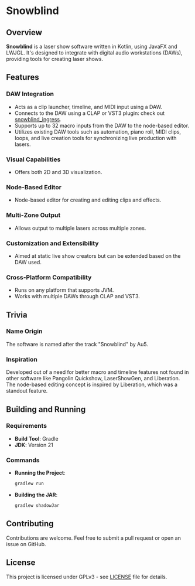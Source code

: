 # Snowblind

## Overview

**Snowblind** is a laser show software written in Kotlin, using JavaFX and LWJGL. It's designed to integrate with digital audio workstations (DAWs), providing tools for creating laser shows.

## Features

### DAW Integration

- Acts as a clip launcher, timeline, and MIDI input using a DAW.
- Connects to the DAW using a CLAP or VST3 plugin: check out [snowblind_ingress](https://github.com/defvs/snowblind_ingress).
- Supports up to 32 macro inputs from the DAW to the node-based editor.
- Utilizes existing DAW tools such as automation, piano roll, MIDI clips, loops, and live creation tools for synchronizing live production with lasers.

### Visual Capabilities

- Offers both 2D and 3D visualization.

### Node-Based Editor

- Node-based editor for creating and editing clips and effects.

### Multi-Zone Output

- Allows output to multiple lasers across multiple zones.

### Customization and Extensibility

- Aimed at static live show creators but can be extended based on the DAW used.

### Cross-Platform Compatibility

- Runs on any platform that supports JVM.
- Works with multiple DAWs through CLAP and VST3.

## Trivia

### Name Origin

The software is named after the track "Snowblind" by Au5.

### Inspiration

Developed out of a need for better macro and timeline features not found in other software like Pangolin Quickshow, LaserShowGen, and Liberation. The node-based editing concept is inspired by Liberation, which was a standout feature.

## Building and Running

### Requirements

- **Build Tool**: Gradle
- **JDK**: Version 21

### Commands

- **Running the Project**:
  ```sh
  gradlew run
  ```

- **Building the JAR**:
  ```sh
  gradlew shadowJar
  ```

## Contributing

Contributions are welcome. Feel free to submit a pull request or open an issue on GitHub.

## License

This project is licensed under GPLv3 - see [LICENSE](LICENSE) file for details.
